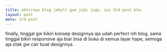 ```yaml
---
title: akhirnya blog jekyll gue jadi juga. ini 3rd post btw.
layout: post
meta: 3rd post
---
```


finally, tinggal gw bikin konsep designnya aja
udah perfect nih blog, sama tinggal bikin responsive aja
biar bisa di buka di semua layar hape, 
semoga aja otak gw cair buat designnya.
